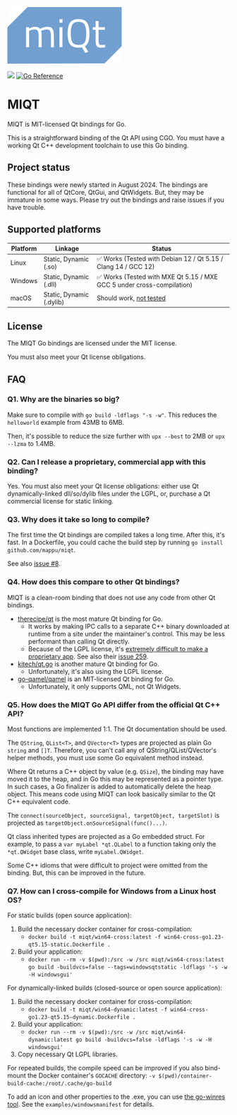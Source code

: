 ![](doc/logo.svg)

![](https://img.shields.io/badge/License-MIT-green)
[![Go Reference](https://pkg.go.dev/badge/github.com/mappu/miqt/qt.svg)](https://pkg.go.dev/github.com/mappu/miqt/qt)

# MIQT

MIQT is MIT-licensed Qt bindings for Go.

This is a straightforward binding of the Qt API using CGO. You must have a working Qt C++ development toolchain to use this Go binding.

## Project status

These bindings were newly started in August 2024. The bindings are functional for all of QtCore, QtGui, and QtWidgets. But, they may be immature in some ways. Please try out the bindings and raise issues if you have trouble.

## Supported platforms

|Platform|Linkage|Status
|---|---|---
|Linux|Static, Dynamic (.so)|✅ Works (Tested with Debian 12 / Qt 5.15 / Clang 14 / GCC 12)
|Windows|Static, Dynamic (.dll)|✅ Works (Tested with MXE Qt 5.15 / MXE GCC 5 under cross-compilation)
|macOS|Static, Dynamic (.dylib)|Should work, [not tested](https://github.com/mappu/miqt/issues/2)

## License

The MIQT Go bindings are licensed under the MIT license.

You must also meet your Qt license obligations.

## FAQ

### Q1. Why are the binaries so big?

Make sure to compile with `go build -ldflags "-s -w"`. This reduces the `helloworld` example from 43MB to 6MB.

Then, it's possible to reduce the size further with `upx --best` to 2MB or `upx --lzma` to 1.4MB.

### Q2. Can I release a proprietary, commercial app with this binding?

Yes. You must also meet your Qt license obligations: either use Qt dynamically-linked dll/so/dylib files under the LGPL, or, purchase a Qt commercial license for static linking.

### Q3. Why does it take so long to compile?

The first time the Qt bindings are compiled takes a long time. After this, it's fast. In a Dockerfile, you could cache the build step by running `go install github.com/mappu/miqt`.

See also [issue #8](https://github.com/mappu/miqt/issues/8).

### Q4. How does this compare to other Qt bindings?

MIQT is a clean-room binding that does not use any code from other Qt bindings.

- [therecipe/qt](https://github.com/therecipe/qt) is the most mature Qt binding for Go.
	- It works by making IPC calls to a separate C++ binary downloaded at runtime from a site under the maintainer's control. This may be less performant than calling Qt directly.
	- Because of the LGPL license, it's [extremely difficult to make a proprietary app](https://github.com/therecipe/qt/wiki/FAQ#can-i-make-a-proprietary-app-with-this-binding-). See also their [issue 259](https://github.com/therecipe/qt/issues/259).
- [kitech/qt.go](https://github.com/kitech/qt.go) is another mature Qt binding for Go.
	- Unfortunately, it's also using the LGPL license.
- [go-qamel/qamel](https://github.com/go-qamel/qamel) is an MIT-licensed Qt binding for Go.
	- Unfortunately, it only supports QML, not Qt Widgets.

### Q5. How does the MIQT Go API differ from the official Qt C++ API?

Most functions are implemented 1:1. The Qt documentation should be used.

The `QString`, `QList<T>`, and `QVector<T>` types are projected as plain Go `string` and `[]T`. Therefore, you can't call any of QString/QList/QVector's helper methods, you must use some Go equivalent method instead.

Where Qt returns a C++ object by value (e.g. `QSize`), the binding may have moved it to the heap, and in Go this may be represented as a pointer type. In such cases, a Go finalizer is added to automatically delete the heap object. This means code using MIQT can look basically similar to the Qt C++ equivalent code.

The `connect(sourceObject, sourceSignal, targetObject, targetSlot)` is projected as `targetObject.onSourceSignal(func()...)`.

Qt class inherited types are projected as a Go embedded struct. For example, to pass a `var myLabel *qt.QLabel` to a function taking only the `*qt.QWidget` base class, write `myLabel.QWidget`.

Some C++ idioms that were difficult to project were omitted from the binding. But, this can be improved in the future.

### Q7. How can I cross-compile for Windows from a Linux host OS?

For static builds (open source application):

1. Build the necessary docker container for cross-compilation:
	- `docker build -t miqt/win64-cross:latest -f win64-cross-go1.23-qt5.15-static.Dockerfile .`
2. Build your application:
	- `docker run --rm -v $(pwd):/src -w /src miqt/win64-cross:latest go build -buildvcs=false --tags=windowsqtstatic -ldflags '-s -w -H windowsgui'`

For dynamically-linked builds (closed-source or open source application):

1. Build the necessary docker container for cross-compilation:
	- `docker build -t miqt/win64-dynamic:latest -f win64-cross-go1.23-qt5.15-dynamic.Dockerfile .`
2. Build your application:
	- `docker run --rm -v $(pwd):/src -w /src miqt/win64-dynamic:latest go build -buildvcs=false -ldflags '-s -w -H windowsgui'`
3. Copy necessary Qt LGPL libraries.

For repeated builds, the compile speed can be improved if you also bind-mount the Docker container's `GOCACHE` directory: `-v $(pwd)/container-build-cache:/root/.cache/go-build`

To add an icon and other properties to the .exe, you can use [the go-winres tool](https://github.com/tc-hib/go-winres). See the `examples/windowsmanifest` for details.
